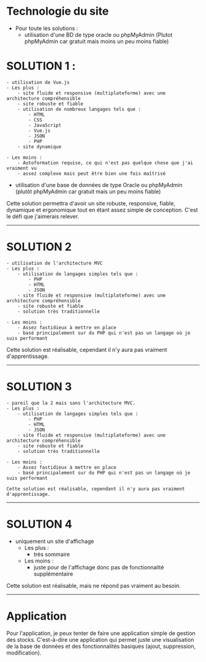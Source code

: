 # Technologie du site

- Pour toute les solutions :
    - utilisation d'une BD de type oracle ou phpMyAdmin (Plutot phpMyAdmin car gratuit mais moins un peu moins fiable)



# SOLUTION 1 :
    - utilisation de Vue.js
    - Les plus : 
        - site fluide et responsive (multiplateforme) avec une architecture compréhensible
        - site robuste et fiable
        - utilisation de nombreux langages tels que : 
            - HTML
            - CSS
            - JavaScript
            - Vue.js
            - JSON
            - PHP
        - site dynamique
    
    - Les moins :
        - Autoformation requise, ce qui n'est pas quelque chose que j'ai vraiment vu
        - assez complexe mais peut être bien une fois maîtrisé

- utilisation d'une base de données de type Oracle ou phpMyAdmin (plutôt phpMyAdmin car gratuit mais un peu moins fiable)

Cette solution permettra d'avoir un site robuste, responsive, fiable, dynamique et ergonomique tout 
en étant assez simple de conception. C'est le défi que j'aimerais relever.


--------------------------------------------------------------------------------------------------

#  SOLUTION 2
    - utilisation de l'architecture MVC
    - Les plus : 
        - utilisation de langages simples tels que : 
            - PHP
            - HTML
            - JSON
        - site fluide et responsive (multiplateforme) avec une architecture compréhensible
        - site robuste et fiable
        - solution très traditionnelle

    - Les moins :
        - Assez fastidieux à mettre en place
        - basé principalement sur du PHP qui n'est pas un langage où je suis performant
        
Cette solution est réalisable, cependant il n'y aura pas vraiment d'apprentissage.

--------------------------------------------------------------------------------------------------

#  SOLUTION 3
    - pareil que la 2 mais sans l'architecture MVC.
    - Les plus : 
        - utilisation de langages simples tels que : 
            - PHP
            - HTML
            - JSON
        - site fluide et responsive (multiplateforme) avec une architecture compréhensible
        - site robuste et fiable
        - solution très traditionnelle

    - Les moins :
        - Assez fastidieux à mettre en place
        - basé principalement sur du PHP qui n'est pas un langage où je suis performant
        
    Cette solution est réalisable, cependant il n'y aura pas vraiment d'apprentissage.


--------------------------------------------------------------------------------------------------

#  SOLUTION 4
- uniquement un site d'affichage
    - Les plus :
        - très sommaire
    - Les moins :
        - juste pour de l'affichage donc pas de fonctionnalité supplémentaire

Cette solution est réalisable, mais ne répond pas vraiment au besoin.



--------------------------------------------------------------------------------------------------

# Application

Pour l'application, je peux tenter de faire une application simple de gestion des stocks.
C'est-à-dire une application qui permet juste une visualisation de la base de données et des fonctionnalités basiques (ajout, suppression, modification).



                



